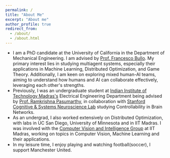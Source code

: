```yaml
---
permalink: /
title: "About Me"
excerpt: "About me"
author_profile: true
redirect_from: 
  - /about/
  - /about.html
---
```

- I am a PhD candidate at the University of California in the Department of Mechanical Engineering. I am advised by [Prof. Francesco Bullo](https://fbullo.github.io/). My primary interest lies in studying multiagent systems, especially their applications in Machine Learning, Distributed Optimization, and Game Theory. Additionally, I am keen on exploring mixed human-AI teams, aiming to understand how humans and AI can collaborate effectively, leveraging each other's strengths.
- Previously, I was an undergraduate student at [Indian Institute of Technology Madras's](https://www.iitm.ac.in/) Electrical Engineering Department being advised by [Prof. Ramkrishna Pasumarthy](http://www.ee.iitm.ac.in/ramkrishna/), in collaboration with [Stanford Cognitive & Systems Neuroscience Lab](https://med.stanford.edu/scsnl.html) studying Controllability in Brain Networks. 
- As an undergrad, I also worked extensively on Distributed Optimization, with labs in UC San Diego, University of Minnesota and in IIT Madras. I was involved with the [Computer Vision and Intelligence Group](https://iitmcvg.github.io/) at IIT Madras, working on topics in Computer Vision, Machine Learning and their applications.
- In my leisure time, I enjoy playing and watching football(soccer), I support Manchester United.
